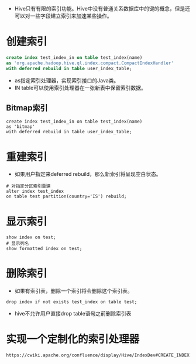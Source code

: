 
* Hive只有有限的索引功能。Hive中没有普通关系数据库中的键的概念，但是还可以对一些字段建立索引来加速某些操作。 
# 创建索引 

```sql
create index test_index_in on table test_index(name) 
as 'org.apache.hadoop.hive.ql.index.compact.CompactIndexHandler' 
with deferred rebuild in table user_index_table; 
```

* as指定索引处理器，实现索引接口的Java类。 
* IN table可以使用索引处理器在一张新表中保留索引数据。 
## Bitmap索引 

```plain
create index test_index_in on table test_index(name) 
as 'bitmap' 
with deferred rebuild in table user_index_table; 
```
# 重建索引 


* 如果用户指定来deferred rebuild，那么新索引将呈现空白状态。 
```plain
# 对指定分区索引重建 
alter index test_index 
on table test partition(country='IS') rebuild; 
```
# 显示索引 

```plain
show index on test; 
# 显示列名 
show formatted index on test; 
```
# 删除索引 


* 如果有索引表，删除一个索引将会删除这个索引表。 
```plain
drop index if not exists test_index on table test; 
```

* hive不允许用户直接drop table语句之前删除索引表 
# 实现一个定制化的索引处理器 

```plain
https://cwiki.apache.org/confluence/display/Hive/IndexDev#CREATE_INDEX 
```
